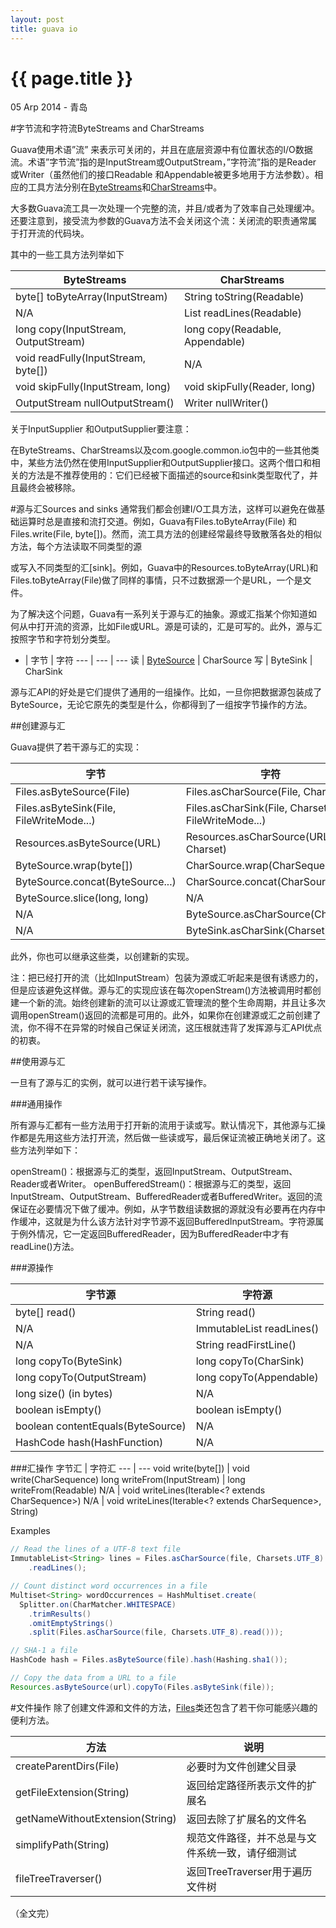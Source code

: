 ```yaml
---
layout: post
title: guava io
---
```


{{ page.title }}
================

<p class="meta">05 Arp 2014 - 青岛</p>
#字节流和字符流ByteStreams and CharStreams

Guava使用术语”流” 来表示可关闭的，并且在底层资源中有位置状态的I/O数据流。术语”字节流”指的是InputStream或OutputStream，”字符流”指的是Reader 或Writer（虽然他们的接口Readable 和Appendable被更多地用于方法参数）。相应的工具方法分别在[ByteStreams](http://docs.guava-libraries.googlecode.com/git-history/release/javadoc/com/google/common/io/ByteStreams.html)和[CharStreams](http://docs.guava-libraries.googlecode.com/git-history/release/javadoc/com/google/common/io/CharStreams.html)中。

大多数Guava流工具一次处理一个完整的流，并且/或者为了效率自己处理缓冲。还要注意到，接受流为参数的Guava方法不会关闭这个流：关闭流的职责通常属于打开流的代码块。

其中的一些工具方法列举如下


ByteStreams								| CharStreams
---										| ---
byte[] toByteArray(InputStream)			| String toString(Readable)
N/A	                                    | List<String> readLines(Readable)
long copy(InputStream, OutputStream)	| long copy(Readable, Appendable)
void readFully(InputStream, byte[])		| N/A
void skipFully(InputStream, long)		| void skipFully(Reader, long)
OutputStream nullOutputStream()			| Writer nullWriter()

关于InputSupplier 和OutputSupplier要注意：

在ByteStreams、CharStreams以及com.google.common.io包中的一些其他类中，某些方法仍然在使用InputSupplier和OutputSupplier接口。这两个借口和相关的方法是不推荐使用的：它们已经被下面描述的source和sink类型取代了，并且最终会被移除。

#源与汇Sources and sinks
通常我们都会创建I/O工具方法，这样可以避免在做基础运算时总是直接和流打交道。例如，Guava有Files.toByteArray(File) 和Files.write(File, byte[])。然而，流工具方法的创建经常最终导致散落各处的相似方法，每个方法读取不同类型的源

或写入不同类型的汇[sink]。例如，Guava中的Resources.toByteArray(URL)和Files.toByteArray(File)做了同样的事情，只不过数据源一个是URL，一个是文件。

为了解决这个问题，Guava有一系列关于源与汇的抽象。源或汇指某个你知道如何从中打开流的资源，比如File或URL。源是可读的，汇是可写的。此外，源与汇按照字节和字符划分类型。

 -  | 字节        	| 字符
--- | ---         	| ---
读	| [ByteSource][] 	| CharSource
写	| ByteSink	    | CharSink


[ByteSource]:   http://docs.guava-libraries.googlecode.com/git-history/release/javadoc/com/google/common/io/ByteSource.html

[CharSource]: http://docs.guava-libraries.googlecode.com/git-history/release/javadoc/com/google/common/io/CharSource.html

[ByteSink]: http://docs.guava-libraries.googlecode.com/git-history/release/javadoc/com/google/common/io/ByteSink.html

[CharSink]: http://docs.guava-libraries.googlecode.com/git-history/release/javadoc/com/google/common/io/CharSink.html

源与汇API的好处是它们提供了通用的一组操作。比如，一旦你把数据源包装成了ByteSource，无论它原先的类型是什么，你都得到了一组按字节操作的方法。

##创建源与汇

Guava提供了若干源与汇的实现：

字节                                       	| 字符
---                                         | ---
Files.asByteSource(File)                    | 	Files.asCharSource(File, Charset)
Files.asByteSink(File, FileWriteMode...)    | 	Files.asCharSink(File, Charset, FileWriteMode...)
Resources.asByteSource(URL)	                |   Resources.asCharSource(URL, Charset)
ByteSource.wrap(byte[])	                    |   CharSource.wrap(CharSequence)
ByteSource.concat(ByteSource...)            |	CharSource.concat(CharSource...)
ByteSource.slice(long, long)                |	N/A
N/A	                                        |   ByteSource.asCharSource(Charset)
N/A	                                        |   ByteSink.asCharSink(Charset)
此外，你也可以继承这些类，以创建新的实现。

注：把已经打开的流（比如InputStream）包装为源或汇听起来是很有诱惑力的，但是应该避免这样做。源与汇的实现应该在每次openStream()方法被调用时都创建一个新的流。始终创建新的流可以让源或汇管理流的整个生命周期，并且让多次调用openStream()返回的流都是可用的。此外，如果你在创建源或汇之前创建了流，你不得不在异常的时候自己保证关闭流，这压根就违背了发挥源与汇API优点的初衷。


##使用源与汇

一旦有了源与汇的实例，就可以进行若干读写操作。

###通用操作

所有源与汇都有一些方法用于打开新的流用于读或写。默认情况下，其他源与汇操作都是先用这些方法打开流，然后做一些读或写，最后保证流被正确地关闭了。这些方法列举如下：

openStream()：根据源与汇的类型，返回InputStream、OutputStream、Reader或者Writer。
openBufferedStream()：根据源与汇的类型，返回InputStream、OutputStream、BufferedReader或者BufferedWriter。返回的流保证在必要情况下做了缓冲。例如，从字节数组读数据的源就没有必要再在内存中作缓冲，这就是为什么该方法针对字节源不返回BufferedInputStream。字符源属于例外情况，它一定返回BufferedReader，因为BufferedReader中才有readLine()方法。

###源操作

字节源                                      	| 字符源
---                                         | ---
byte[]   read()								| String   read()
N/A											| ImmutableList<String>   readLines()
N/A											| String   readFirstLine()
long   copyTo(ByteSink)						| long   copyTo(CharSink)
long   copyTo(OutputStream)					| long   copyTo(Appendable)
long   size() (in bytes)					| N/A
boolean   isEmpty()							| boolean   isEmpty()
boolean   contentEquals(ByteSource)			| N/A
HashCode   hash(HashFunction)				| N/A

###汇操作
字节汇							| 字符汇
---                             | ---
void write(byte[])				| void write(CharSequence)
long writeFrom(InputStream)		| long writeFrom(Readable)
N/A								| void writeLines(Iterable<? extends CharSequence>)
N/A								| void writeLines(Iterable<? extends CharSequence>, String)

Examples
```java
// Read the lines of a UTF-8 text file
ImmutableList<String> lines = Files.asCharSource(file, Charsets.UTF_8)
    .readLines();

// Count distinct word occurrences in a file
Multiset<String> wordOccurrences = HashMultiset.create(
  Splitter.on(CharMatcher.WHITESPACE)
    .trimResults()
    .omitEmptyStrings()
    .split(Files.asCharSource(file, Charsets.UTF_8).read()));

// SHA-1 a file
HashCode hash = Files.asByteSource(file).hash(Hashing.sha1());

// Copy the data from a URL to a file
Resources.asByteSource(url).copyTo(Files.asByteSink(file));
```

#文件操作
除了创建文件源和文件的方法，[Files](http://docs.guava-libraries.googlecode.com/git-history/release/javadoc/com/google/common/io/Files.html)类还包含了若干你可能感兴趣的便利方法。


方法                            	| 说明
---                             | ---
createParentDirs(File)			| 必要时为文件创建父目录
getFileExtension(String)		| 返回给定路径所表示文件的扩展名
getNameWithoutExtension(String)	| 返回去除了扩展名的文件名
simplifyPath(String)			| 规范文件路径，并不总是与文件系统一致，请仔细测试
fileTreeTraverser()				| 返回TreeTraverser用于遍历文件树


（全文完）
